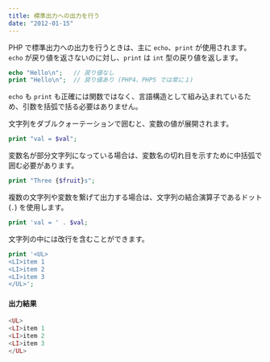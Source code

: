 ```yaml
---
title: 標準出力への出力を行う
date: "2012-01-15"
---
```


PHP で標準出力への出力を行うときは、主に `echo`、`print` が使用されます。
`echo` が戻り値を返さないのに対し、`print` は `int` 型の戻り値を返します。

~~~ php
echo "Hello\n";   // 戻り値なし
print "Hello\n";  // 戻り値あり (PHP4、PHP5 では常に１)
~~~

`echo` も `print` も正確には関数ではなく、言語構造として組み込まれているため、引数を括弧で括る必要はありません。

文字列をダブルクォーテーションで囲むと、変数の値が展開されます。

~~~ php
print "val = $val";
~~~

変数名が部分文字列になっている場合は、変数名の切れ目を示すために中括弧で囲む必要があります。

~~~ php
print "Three {$fruit}s";
~~~

複数の文字列や変数を繋げて出力する場合は、文字列の結合演算子であるドット (`.`) を使用します。

~~~ php
print 'val = ' . $val;
~~~

文字列の中には改行を含むことができます。

~~~ php
print '<UL>
<LI>item 1
<LI>item 2
<LI>item 3
</UL>';
~~~

#### 出力結果

~~~ php
<UL>
<LI>item 1
<LI>item 2
<LI>item 3
</UL>
~~~

